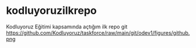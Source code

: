 # kodluyoruzilkrepo
Kodluyoruz Eğitimi kapsamında açtığım ilk repo
git https://github.com/Kodluyoruz/taskforce/raw/main/git/odev1/figures/github.png